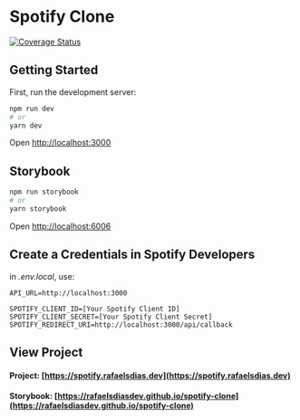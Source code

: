 # Spotify Clone 
[![Coverage Status](https://coveralls.io/repos/github/rafaelsdiasdev/spotify-clone/badge.svg?branch=main)](https://coveralls.io/github/rafaelsdiasdev/spotify-clone?branch=main)



## Getting Started

First, run the development server:

```bash
npm run dev
# or
yarn dev
```

Open [http://localhost:3000](http://localhost:3000)

## Storybook
```bash
npm run storybook
# or
yarn storybook
```

Open [http://localhost:6006](http://localhost:6006)

## Create a Credentials in Spotify Developers

in <em>.env.local</em>, use:

```
API_URL=http://localhost:3000

SPOTIFY_CLIENT_ID=[Your Spotify Client ID]
SPOTIFY_CLIENT_SECRET=[Your Spotify Client Secret]
SPOTIFY_REDIRECT_URI=http://localhost:3000/api/callback
```

## View Project

#### Project: [https://spotify.rafaelsdias.dev](https://spotify.rafaelsdias.dev)
#### Storybook: [https://rafaelsdiasdev.github.io/spotify-clone](https://rafaelsdiasdev.github.io/spotify-clone)
